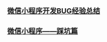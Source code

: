 ### [微信小程序开发BUG经验总结](https://juejin.im/post/5b0f4fb4f265da08eb04a245)
### [微信小程序——踩坑篇](https://juejin.im/post/5b161c4bf265da6e1a603029)
